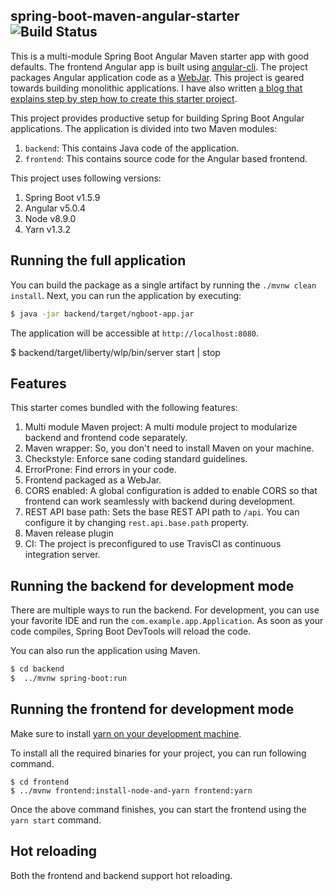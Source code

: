 spring-boot-maven-angular-starter ![Build Status](https://travis-ci.org/shekhargulati/spring-boot-maven-angular-starter.svg?branch=master)
-----

This is a multi-module Spring Boot Angular Maven starter app with good defaults.
The frontend Angular app is built using [angular-cli](https://cli.angular.io/). The project packages Angular application code as a [WebJar](https://www.webjars.org/). This project is geared towards building monolithic applications. I have also written [a blog that explains step by step how to create this starter project](https://shekhargulati.com/2017/11/08/a-minimalist-guide-to-building-spring-boot-angular-5-applications/).

This project provides productive setup for building Spring Boot Angular applications. The application is divided into two Maven modules:

1. `backend`: This contains Java code of the application.
2. `frontend`: This contains source code for the Angular based frontend.

This project uses following versions:

1. Spring Boot v1.5.9
2. Angular v5.0.4
3. Node v8.9.0
4. Yarn v1.3.2

## Running the full application

You can build the package as a single artifact by running the `./mvnw clean install`.
Next, you can run the application by executing:

```bash
$ java -jar backend/target/ngboot-app.jar
```

The application will be accessible at `http://localhost:8080`.

$ backend/target/liberty/wlp/bin/server start | stop


## Features

This starter comes bundled with the following features:

1. Multi module Maven project: A multi module project to modularize backend and frontend code separately.
2. Maven wrapper: So, you don't need to install Maven on your machine.
3. Checkstyle: Enforce sane coding standard guidelines.
4. ErrorProne: Find errors in your code.
5. Frontend packaged as a WebJar.
6. CORS enabled: A global configuration is added to enable CORS so that frontend can work seamlessly with backend during development.
7. REST API base path: Sets the base REST API path to `/api`. You can configure it by changing `rest.api.base.path` property.
8. Maven release plugin
9. CI: The project is preconfigured to use TravisCI as continuous integration server.

## Running the backend for development mode

There are multiple ways to run the backend. For development, you can use your favorite IDE and run the
`com.example.app.Application`. As soon as your code compiles, Spring Boot DevTools will reload the code.

You can also run the application using Maven.

```bash
$ cd backend
$  ../mvnw spring-boot:run
```

## Running the frontend for development mode

Make sure to install [yarn on your development machine](https://yarnpkg.com/en/docs/install).

To install all the required binaries for your project, you can run following command.

```
$ cd frontend
$ ../mvnw frontend:install-node-and-yarn frontend:yarn
```

Once the above command finishes, you can start the frontend using the `yarn start` command.

## Hot reloading

Both the frontend and backend support hot reloading.
